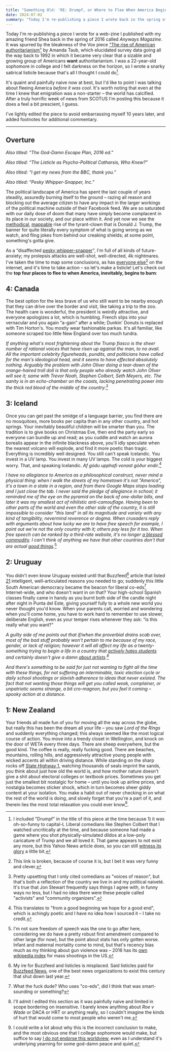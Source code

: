 ```yaml
---
title: "Something Old: 'RE: Drumpf, or Where to Flee When America Begins to Burn'"
date: 2024-07-02
summary: "Today I'm re-publishing a piece I wrote back in the spring of 2016 for a web-zine. It's quaint and painfully naive now at best, but I'd like to point I was talking about fleeing America *before it was cool*."
---
```

Today I'm re-publishing a piece I wrote for a web-zine I published with my amazing friend Shea back in the spring of 2016 called *Anyways Magazine*. It was spurred by the bleakness of the Vox piece ["The rise of American authoritarianism"](https://www.vox.com/2016/3/1/11127424/trump-authoritarianism) by Amanda Taub, which elucidated survey data going all the way back to 1992 in which it became very clear that a sizable and growing group of Americans **want** authoritarianism. I was a 22-year-old sophomore in college and I felt darkness on the horizon, so I wrote a snarky satirical listicle because that's all I thought I could do[^1].

It's quaint and painfully naive now at best, but I'd like to point I was talking about fleeing America *before it was cool*. It's worth noting that even at the time I knew that emigration was a non-starter – the world has calcified. After a truly horrific week of news from SCOTUS I'm posting this because it does a feel a bit prescient, I guess.

I've lightly edited the piece to avoid embarrassing myself 10 years later, and added footnotes for additional commentary.

---

## Overture

*Also titled: “The God-Damn Escape Plan, 2016 ed.”*

*Also titled: “The Listicle as Psycho-Political Catharsis, Who Knew?”*

*Also titled: “I get my news from the BBC, thank you.”*

*Also titled: “Pesky Whipper-Snapper, Inc.”*

The political landscape of America has spent the last couple of years steadily, assuredly burning itself to the ground – razing all reason and blocking out the average citizen to have any impact in the larger workings of the political machine outside of their Facebook feed. We are so saturated with our daily dose of doom that many have simply become complacent in its place in our society, and our place within it. And yet now we see the [methodical](http://www.theguardian.com/us-news/2016/jan/10/white-man-pathology-bernie-sanders-donald-trump), [mappable](http://www.vox.com/2016/3/1/11127424/trump-authoritarianism) rise of the tyrant-clown that is Donald J. Trump, the banner for quite literally every symptom of what is going wrong as we watch, and fling jokes from behind our creaking shields; at some point, something's gotta give.

As a “disaffected [pesky whipper-snapper](https://chrome.google.com/webstore/detail/millennials-begone/dlgjecnejicmpdknhangcbeahbgipolf?hl=en)", I'm full of all kinds of future-anxiety; my prolepsis attacks are well-shot, well-directed, 4k nightmares. I've taken the time to map some conclusions, as has [everyone else](https://youtu.be/dgGLq5nSTEg)[^2] on the internet, and it's time to take action – so let's make a listicle! Let's check out the **top four places to flee to when America, inevitably, begins to burn**:

## 4: Canada

The best option for the less brave of us who still want to be nearby enough that they can drive over the border and visit, like taking a trip to the zoo. The health care is wonderful, the president is weirdly attractive, and everyone apologizes a lot, which is humbling. French slips into your vernacular and you again “a-gain” after a while; Dunkin' Donuts is replaced with Tim Horton's. You mostly wear fashionable parkas. It's all familiar, like someone scraped too little New England over too much tundra.

*If anything what's most frightening about the Trump fiasco is the sheer number of rational voices that have risen up against the man, to no avail. All the important celebrity figureheads, pundits, and politicians have called for the man's ideological head, and it seems to have effected absolutely nothing. Arguably the problem with John Oliver doing a tear-down of the orange-haired troll doll is that only people who already watch John Oliver will see it; same with Trevor Noah, Stephen Colbert, Seth Meyers, etc. The sanity is in an echo-chamber on the coasts, lacking penetrating power into the thick red blood of the middle of the country.[^3]*

## 3: Iceland

Once you can get past the smidge of a language barrier, you find there are no mosquitoes, more books per capita than in any other country, and hot springs. Your inevitably beautiful children will be smarter than you. The tradition is to give books on Christmas Eve, then end the party early so everyone can bundle up and read; as you cuddle and watch an aurora borealis appear in the infinite blackness above, you'll idly speculate when the nearest volcano will explode, and find it more poetic than tragic. Everything is incredibly well designed. You still can't speak Icelandic. You invest in a UV lamp. You invest in many UV lamps. The cold is your biggest worry. That, and speaking Icelandic. *Af gódu upphafi vonast góður endir.*[^4]

*I have no allegiance to America as a philosophical construct, never mind a physical thing: when I walk the streets of my hometown it's not "America", it's a town in a state in a region, and from there Google Maps stops loading and I just close the tab. I never said the pledge of allegiance in school; it reminded me of the eye on the pyramid on the back of one-dollar bills, and later it was my smallest act of nihilistic anti-camouflage. Having been to other parts of the world and even the other side of the country, it is still impossible to consider "this land" in all its magnitude and variety with any kind of tangibility, nevermind reverence or dogma. When crusaders reply with arguments about how lucky we are to have free speech for example, I point out we're not the only country with it; others pay less for it too. When free speech can be ranked by a third-rate website, it's no longer [a blessed commodity](http://www.therichest.com/rich-list/10-countries-with-the-most-freedom-of-speech/?view=all). I can't think of anything we have that other countries don't that are actual [good things](http://www.bbc.com/news/world-us-canada-34996604).*[^5]

## 2: Uruguay

You didn't even know Uruguay existed until that Buzzfeed[^6] article that listed [21](http://www.buzzfeed.com/conzpreti/reasons-why-you-need-to-move-to-uruguay-in-2014#.bx1zVWG3P) intelligent, well-articulated reasons you needed to go; suddenly this little South American democracy became the beacon for liberal co-eds[^7] Internet-wide, and who doesn't want in on that? Your high-school Spanish classes finally came in handy as you burnt both side of the candle night after night in Punta del Este, giving yourself fully to a whole new world you never thought you'd know. When your parents call, worried and wondering when you'll come home, you have to work hard to remember to use slower, deliberate English, even as your temper rises whenever they ask: “is this really what you want?”

*A guilty side of me points out that if/when the proverbial drains scab over, most of the bad stuff probably won't pertain to me because of my race, gender, or lack of religion; however it will all affect my life as a twenty-something trying to begin a life in a country that [actively hates students](https://youtu.be/P8pjd1QEA0c) and certainly doesn't give a damn [about artists](http://www.rollingstone.com/politics/news/enemies-of-the-arts-19951019).[^8]*

*And there's something to be said for just not wanting to fight all the time with these things, for not suffering an interminable, toxic election cycle or daily school shootings or slavish adherence to ideas that never existed. The fact that not wanting those things will get you called weak, complainer, or unpatriotic seems strange, a bit cro-magnon, but you feel it coming – spooky action at a distance.*

## 1: New Zealand

Your friends all made fun of you for moving all the way across the globe, but really this has been the dream all your life – you saw *Lord* *of the Rings* and suddenly everything changed; this always seemed like the most logical course of action. You move into a trendy closet in Wellington, and knock on the door of WETA every three days. There are sheep everywhere, but the good kind. The coffee is really, really fucking good. There are beaches, mountains, rolling hills, and aggressively attractive young people with wicked accents all within driving distance. While standing on the sharp rocks off [State Highway 1](https://www.google.com/maps/@-42.4499689,173.5768686,3a,75y,217.1h,71.42t/data=!3m6!1e1!3m4!1shivN5H4vFjBoLMmtOwuZNg!2e0!7i13312!8i6656), watching thousands of seals imprint the sands, you think about just how old the world is, and how mother nature doesn't give a shit about electoral colleges or textbook prices. Sometimes you get just the smallest bit nostalgic for home – until you look up airline prices, and nostalgia becomes sticker shock, which in turn becomes sheer giddy content at your isolation. You make a habit out of never checking in on what the rest of the world is doing, and slowly forget that you're a part of it, and therein lies the most total relaxation you could ever know[^9].

[^1]: I included "Drumpf" in the title of this piece at the time because 1) it was oh-so-funny to capital-L Liberal comedians like Stephen Colbert that I watched uncritically at the time, and because someone had made a game where you shot physically-simulated dildos at a low-poly caricature of Trump and we all loved it. That game appears to not exist any more, but this Yahoo News article does, so you can still [witness its glory](https://sg.news.yahoo.com/hurl-dildos-donald-trumps-face-132400312.html) a little bit.

[^2]: This link is broken, because of course it is, but I bet it was very funny and clever.

[^3]: Pretty upsetting that I only cited comedians as "voices of reason", but that's both a reflection of the country we live in and my political naiveté. It's true that Jon Stewart frequently says things I agree with, in funny ways no less, but I had no idea there were these people called "activists" and "community organizers".

[^4]: This translates to "from a good beginning we hope for a good end", which is achingly poetic and I have no idea how I sourced it – I take no credit.

[^5]: I'm not sure freedom of speech was the one to go after here, considering we do have a pretty robust first amendment compared to other large  (for now), but the point about stats has only gotten worse. Infant and maternal mortality come to mind, but that's recency bias much as my thinking about gun violence was – 2016 has its [own wikipedia index](https://en.wikipedia.org/wiki/Category:2016_mass_shootings_in_the_United_States) for mass shootings in the US.

[^6]: My ire for Buzzfeed and listicles is misplaced. Said listicles paid for [Buzzfeed News](https://en.wikipedia.org/wiki/BuzzFeed_News#), one of the best news organizations to exist this century that shut down last year.

[^7]: What the fuck dude? Who uses "co-eds", did I think that was smart-sounding or something?

[^8]: I'll admit I edited this section as it was painfully naive and limited in scope bordering on insensitive. I barely knew anything about *Roe v Wade* or DACA or HRT or anything really, so I couldn't imagine the kinds of hurt that would come to most people who weren't me.

[^9]: I could write a lot about why this is the incorrect conclusion to make, and the most obvious one that I college sophomore would make, but suffice to say [I do not endorse this worldview](https://lyz.substack.com/p/no-one-is-coming-to-save-us), even as I understand it's underlying yearning for some god-damn peace and quiet.
